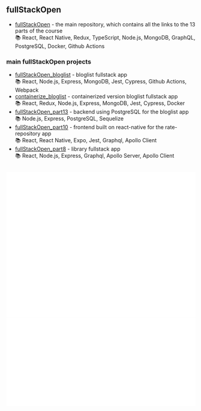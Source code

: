 ## fullStackOpen

- [fullStackOpen](https://github.com/EGRrqq/fullStackOpen) - the main repository, which contains all the links to the 13 parts of the course <br/>
  📚 React, React Native, Redux, TypeScript, Node.js, MongoDB, GraphQL, PostgreSQL, Docker, Github Actions

### main fullStackOpen projects

- [fullStackOpen_bloglist](https://github.com/EGRrqq/fullStackOpen_bloglist) - bloglist fullstack app <br/>
   📚 React, Node.js, Express, MongoDB, Jest, Cypress, Github Actions, Webpack
- [containerize_bloglist](https://github.com/EGRrqq/containerize_bloglist) - containerized version bloglist fullstack app <br/>
  📚 React, Redux, Node.js, Express, MongoDB, Jest, Cypress, Docker
- [fullStackOpen_part13](https://github.com/EGRrqq/fullStackOpen_part13) - backend using PostgreSQL for the bloglist app <br/>
  📚 Node.js, Express, PostgreSQL, Sequelize
- [fullStackOpen_part10](https://github.com/EGRrqq/fullStackOpen_part10) - frontend built on react-native for the rate-repository app <br/>
  📚 React, React Native, Expo, Jest, Graphql, Apollo Client
- [fullStackOpen_part8](https://github.com/EGRrqq/fullStackOpen/tree/main/part8/) - library fullstack app <br/>
  📚 React, Node.js, Express, Graphql, Apollo Server, Apollo Client

##

<picture>
  <img src="./general.svg" alt="Metrics">
</picture>

<picture>
  <img src="./languages.svg" alt="Metrics">
</picture>
